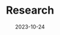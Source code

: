---
title: 'Research'
date: 2023-10-24
type: landing

design:
  spacing: '3 rem'

sections:
  - block: markdown
    content:
      title: Publications
      # subtitle: My subtitle
      text: Wait and see.

  - block: markdown
    content:
      title: Working papers
      # subtitle: My subtitle
      text: Idem.
      
---